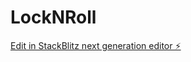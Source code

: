 # LockNRoll

[Edit in StackBlitz next generation editor ⚡️](https://stackblitz.com/~/github.com/BrandonNelson325/LockNRoll)